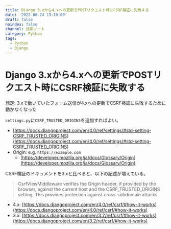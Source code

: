 ```yaml
---
title: Django 3.xから4.xへの更新でPOSTリクエスト時にCSRF検証に失敗する
date: '2022-06-24 13:10:00'
draft: false
noindex: false
channel: 技術ノート
category: Python
tags:
  - Python
  - Django
---
```

# Django 3.xから4.xへの更新でPOSTリクエスト時にCSRF検証に失敗する

想定: 3.xで動いていたフォーム送信が4.xへの更新でCSRF検証に失敗するために動かなくなった

`settings.py`に`CSRF_TRUSTED_ORIGINS`を追加すればよい。

- [https://docs.djangoproject.com/en/4.0/ref/settings/#std-setting-CSRF_TRUSTED_ORIGINS](https://docs.djangoproject.com/en/4.0/ref/settings/#std-setting-CSRF_TRUSTED_ORIGINS)
- Origin: e.g. `https://example.com`
  - [https://developer.mozilla.org/ja/docs/Glossary/Origin](https://developer.mozilla.org/ja/docs/Glossary/Origin)

CSRF検証のドキュメントを3.xと比べると、以下の記述が増えている。

> CsrfViewMiddleware verifies the Origin header, if provided by the browser, against the current host and the CSRF_TRUSTED_ORIGINS setting. This provides protection against cross-subdomain attacks.

- 4.x: [https://docs.djangoproject.com/en/4.0/ref/csrf/#how-it-works](https://docs.djangoproject.com/en/4.0/ref/csrf/#how-it-works)
- 3.x: [https://docs.djangoproject.com/en/3.2/ref/csrf/#how-it-works](https://docs.djangoproject.com/en/3.2/ref/csrf/#how-it-works)
